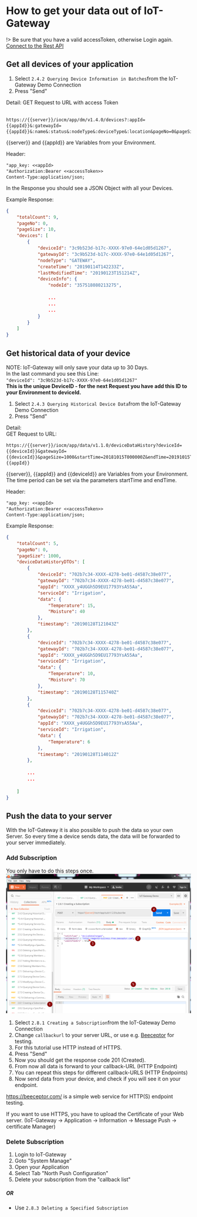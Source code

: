 # How to get your data out of IoT-Gateway

!> Be sure that you have a valid accessToken, otherwise Login again.  
[Connect to the Rest API](./Application_Enablement/06_Connect_to_REST_API.md)

## Get all devices of your application

1. Select `2.4.2 Querying Device Information in Batches`from the IoT-Gateway Demo Connection
2. Press "Send"

Detail: 
GET Request to URL with access Token  

```

https://{{server}}/iocm/app/dm/v1.4.0/devices?:appId={{appId}}&:gatewayId={{appId}}&:name&:status&:nodeType&:deviceType&:location&pageNo=0&pageSize=25&:startTime&:endTime&:sort&:select
``` 

{{server}} and {{appId}} are Variables from your Environment.

Header:   
```
"app_key: <<appId>
"Authorization:Bearer <<accessToken>> 
Content-Type:application/json;
```

In the Response you should see a JSON Object with all your Devices.

Example Response:
```json
{
    "totalCount": 9,
    "pageNo": 0,
    "pageSize": 10,
    "devices": [
        {
            "deviceId": "3c9b523d-b17c-XXXX-97e0-64e1d05d1267",
            "gatewayId": "3c9b523d-b17c-XXXX-97e0-64e1d05d1267",
            "nodeType": "GATEWAY",
            "createTime": "20190114T142233Z",
            "lastModifiedTime": "20190123T151214Z",
            "deviceInfo": {
                "nodeId": "357518080213275",
                
                ...
                ...
                ...
            }
        }
    ]
}
```




## Get historical data of your device

NOTE: IoT-Gateway will only save your data up to 30 Days.  
In the last command you see this Line:  
`"deviceId": "3c9b523d-b17c-XXXX-97e0-64e1d05d1267"`  
**This is the unique DeviceID - for the next Request you have add this ID to your Environment to deviceId.**

1. Select `2.4.3 Querying Historical Device Data`from the IoT-Gateway Demo Connection
2. Press "Send"

Detail:  
GET Request to URL:  
```
https://{{server}}/iocm/app/data/v1.1.0/deviceDataHistory?deviceId={{deviceId}}&gatewayId={{deviceId}}&pageSize=1000&startTime=20181015T000000Z&endTime=20191015T000000Z&appId={{appId}}
```

{{server}}, {{appId}} and {{deviceId}} are Variables from your Environment.
The time period can be set via the parameters startTime and endTime.

Header:   
```
"app_key: <<appId>
"Authorization:Bearer <<accessToken>> 
Content-Type:application/json;
```

Example Response:
```json
{
    "totalCount": 5,
    "pageNo": 0,
    "pageSize": 1000,
    "deviceDataHistoryDTOs": [
        {
            "deviceId": "702b7c34-XXXX-4278-be01-d4587c38e077",
            "gatewayId": "702b7c34-XXXX-4278-be01-d4587c38e077",
            "appId": "XXXX_y4UGGh5D9EU17793YsA55Aa",
            "serviceId": "Irrigation",
            "data": {
                "Temperature": 15,
                "Moisture": 40
            },
            "timestamp": "20190128T121043Z"
        },
        {
            "deviceId": "702b7c34-XXXX-4278-be01-d4587c38e077",
            "gatewayId": "702b7c34-XXXX-4278-be01-d4587c38e077",
            "appId": "XXXX_y4UGGh5D9EU17793YsA55Aa",
            "serviceId": "Irrigation",
            "data": {
                "Temperature": 10,
                "Moisture": 70
            },
            "timestamp": "20190128T115740Z"
        },
        {
            "deviceId": "702b7c34-XXXX-4278-be01-d4587c38e077",
            "gatewayId": "702b7c34-XXXX-4278-be01-d4587c38e077",
            "appId": "XXXX_y4UGGh5D9EU17793YsA55Aa",
            "serviceId": "Irrigation",
            "data": {
                "Temperature": 6
            },
            "timestamp": "20190128T114012Z"
        },
        
        ...
        ...

    ]
}
```

## Push the data to your server
With the IoT-Gateway it is also possible to push the data so your own Server.
So every time a device sends data, the data will be forwarded to your server immediately.

### Add Subscription

You only have to do this steps once.
![Add Subscription](../images_new/Subscribe.png)

1. Select `2.8.1 Creating a Subscription`from the IoT-Gateway Demo Connection
2. Change `callbackurl` to your server URL, or use e.g. [Beeceptor](https://beeceptor.com/) for testing.
3. For this tutorial use HTTP instead of HTTPS. 
4. Press "Send"
5. Now you should get the response code 201 (Created).
6. From now all data is forward to your callback-URL (HTTP Endpoint)
7. You can repeat this steps for different callback-URLS (HTTP Endpoints)
8. Now send data from your device, and check if you will see it on your endpoint. 
   

https://beeceptor.com/ is a simple web service for HTTP(S) endpoint testing.

If you want to use HTTPS, you have to upload the Certificate of your Web server.  (IoT-Gateway -> Application -> Information -> Message Push -> certificate Manager)
   
### Delete Subscription
   1. Login to IoT-Gateway
   2. Goto "System Manage"
   3. Open your Application
   4. Select Tab "North Push Configuration"
   5. Delete your subscription from the "callback list"
   
##### OR
	 
* Use `2.8.3 Deleting a Specified Subscription`
	






